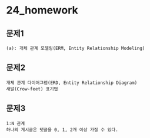 # 24_homework

## 문제1

```
(a): 개체 관계 모델링(ERM, Entity Relationship Modeling)
```



## 문제2

```
개체 관계 다이어그램(ERD, Entity Relationship Diagram)
새발(Crow-feet) 표기법
```



## 문제3

```
1:N 관계
하나의 게시글은 댓글을 0, 1, 2개 이상 가질 수 있다.
```

